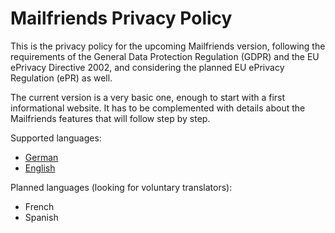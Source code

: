 # Mailfriends Privacy Policy
This is the privacy policy for the upcoming Mailfriends version, following the requirements of the General Data Protection Regulation (GDPR) and the EU ePrivacy Directive 2002, and considering the planned EU ePrivacy Regulation (ePR) as well.

The current version is a very basic one, enough to start with a first informational website. It has to be complemented with details about the Mailfriends features that will follow step by step.

Supported languages:
- [German](privacy.de.md)
- [English](privacy.en.md)

Planned languages (looking for voluntary translators):
- French
- Spanish
